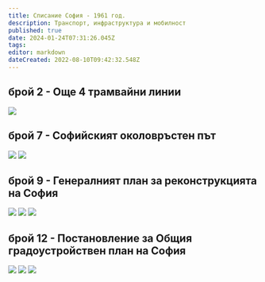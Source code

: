```yaml
---
title: Списание София - 1961 год.
description: Транспорт, инфраструктура и мобилност
published: true
date: 2024-01-24T07:31:26.045Z
tags: 
editor: markdown
dateCreated: 2022-08-10T09:42:32.548Z
---
```


## брой 2 - Още 4 трамвайни линии
<img src="http://46.10.181.183:1518/trinmo/literature/spisanie-sofia/sof_1961_kn2_0013-1.jpg"/>

## брой 7 - Софийският околовръстен път
<img src="http://46.10.181.183:1518/trinmo/literature/spisanie-sofia/sof_1961_kn7_0014-1.jpg"/>
<img src="http://46.10.181.183:1518/trinmo/literature/spisanie-sofia/sof_1961_kn7_0015-1.jpg"/>

## брой 9 - Генералният план за реконструкцията на София
<img src="http://46.10.181.183:1518/trinmo/literature/spisanie-sofia/sof_1961_kn9_0008-1.jpg"/>
<img src="http://46.10.181.183:1518/trinmo/literature/spisanie-sofia/sof_1961_kn9_0009-1.jpg"/>
<img src="http://46.10.181.183:1518/trinmo/literature/spisanie-sofia/sof_1961_kn9_0010-1.jpg"/>


## брой 12 - Постановление за Общия градоустройствен план на София
<img src="http://46.10.181.183:1518/trinmo/literature/spisanie-sofia/sof_1961_kn12_0003-1.jpg"/>
<img src="http://46.10.181.183:1518/trinmo/literature/spisanie-sofia/sof_1961_kn12_0004-1.jpg"/>
<img src="http://46.10.181.183:1518/trinmo/literature/spisanie-sofia/sof_1961_kn12_0005-1.jpg"/>